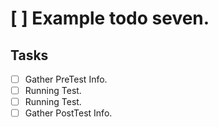 # [ ] Example todo seven.

## Tasks

- [ ] Gather PreTest Info.
-   [ ] Running Test.
- [ ] Running Test.
- [ ] Gather PostTest Info.
